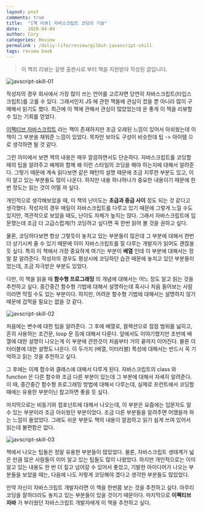 ```yaml
---
layout: post
comments: true
title:  "[책 리뷰] 자바스크립트 코딩의 기술"
date:   2020-04-04
author: Cory
categories: Review
permalink : /daliy-life/review/gilbut-javascript-skill
tags: review book
---
```


> 이 책의 리뷰는 길벗 출판사로 부터 책을 지원받아 작성된 글입니다.

<img src="https://lh3.googleusercontent.com/k99GQc4eqdrL3PrS8fMhAuNtKbPq7Yb2MyG6q_1llEWp19tix2gpbUkJgyxCU67u2WmH3Y-ShWHj6FoMpfA87qXw5HbzZTBSJLxFocxUFqr0ybQEag_gUVv10T98AbWhiQHPeHD5Ky99Fkv1u52r66Mqj09-0MJVYBpltEjfb-iIB9-6kgluVy64v0hES2R43T3NFLO5W8vNlwuHbIfVAiJPy1XpjWSvkAJcFilDyTLdqnCUCJtLi12mX-uNzse57VOYsa7SBNpmoMtkb3tSgXNO-pwbCZpuDE3hgwgllyHtmLQEtlvPB355pvkKa1jyBpW0bvQW-qBN-NoU16R8M6HAP0Rxus-1tWm5KKKJvp4r3N1X0KyuwZkWepaS2c-Cu2pk9tDNDfdgsOcfGA1gzgafnUlx_2KA6Kld1adY5Yg5EvIi76TgQQ5iQnRTu0OdWAUkzRUyLU8HXAjYXaP-crkrE_U39z9SqHHY0avs0fZHc9y4XtuaNuic2WZRQJUJu6j4VflT46GqMahO_I5KIv9WrSslqsxnvUQAB4b7NfxEKdTfcc1RijkeXZ69p6mHnspsIb3Pl_6TT3mzXfqqSIkFgwRTbFjASusltiZ7t4YzoUaaHsHjC0Drq8bFHlrkEbMD2Z4icGDqMCT6ZfsfV-5yPZk1Xwu9bqwF2GjRJZboCTH6sC_BM4nmWKXn80bsOT6qiud_Mqom0qFN0q_YAIctvwvaMGE5ZSO5jAztxcZUVDy5fKmhH94=w1350-h1800-no" alt="javscript-skill-01"/>

작성자의 경우 회사에서 가장 많이 쓰는 언어를 고르자면 당연히 자바스크립트(타입스크립트)를 고를 수 있다. 그래서인지 JS 에 관한 책들에 관심이 컸을 뿐 아니라 많이 구매해서 읽기도 했다. 최근에 이 책에 관해서 관심이 많았었는데 운 좋게 이 책을 리뷰할 수 있는 기회를 얻었다.

[이펙티브 자바스크립트](http://www.yes24.com/Product/Goods/9375384) 라는 책이 존재하지만 조금 오래된 느낌이 있어서 아쉬웠는데 이 책이 그 부분을 채워준 느낌이 있었다. 목차만 보아도 구성이 비슷한데 팁 -> 아이템 으로 생각하면 될 것 같다.

그런 의미에서 보면 책의 내용은 매우 깔끔하면서도 단순하다. 자바스크립트를 코딩할 때의 팁을 알려주고 예제와 함께 왜 이런 스타일의 코딩을 해야 하는지에 대해서 알려준다. 그렇기 때문에 계속 읽다보면 같은 패턴의 설명 때문에 조금 지루한 부분도 있고, 이미 알고 있는 부분들도 많이 나온다. 하지만 내용 하나하나가 중요한 내용이기 때문에 한번 정도는 읽는 것이 어떨 까 싶다.

개인적으로 생각해보았을 때, 이 책의 난이도는 __초급과 중급 사이__ 정도 되는 것 같다고 생각했다. 작성자의 경우 매일이 자바스크립트를 다루고 있기 때문에 그렇게 느낄 수도 있지만, 객관적으로 보았을 때도, 난이도 자체가 높지는 않다. 그래서 자바스크립트에 입문했는데 조금 더 고급스럽게(?) 코딩하고 싶다면 꼭 한번 읽어 볼 것을 권하고 싶다.

물론, 코딩하다보면 항상 그렇듯이 놓치고 있는 부분들이 많은데 그 부분에 대해서 한번 더 상기시켜 줄 수 있기 때문에 이미 자바스크립트를 잘 다루는 개발자가 읽어도 괜찮을 듯 싶다. 특히 이 책에서 가장 중요하게 여기는 부분이 __배열__ 인데 이 부분에 대해서는 정말 잘 알려준다. 작성자의 경우도 평상시에 코딩하던 습관 때문에 놓치고 있던 부분들이었는데, 조금 자극받은 부분도 있었다.

다만, 이 책을 읽을 때 __함수형 프로그래밍__ 의 개념에 대해서는 어느 정도 알고 읽는 것을 추천하고 싶다. 중간중간 함수형 기법에 대해서 설명하는데 혹시나 처음 들어보는 사람이라면 막힐 수도 있는 부분이다. 하지만, 어려운 함수형 기법에 대해서는 설명하지 않기 때문에 겁먹을 필요는 없을 것 같다.

<img src="https://lh3.googleusercontent.com/4jT1m1773fbRo4mgLfCZYMeZ_rvTOJuMdaJTEYb8cW7gZ8wqXY130pW-4p9X7obtSbnkh7XcLI65gDBTsZ2KkBGLaoja3hlryGmQWxQrDGDrY9Jw4pClAAF9Z_kCPr9kevf4bFv0BSCQR8fTPFJzhQ_WOQJt2APTaHpqURuoMqAVVnW0zPwsl4aTca2NMYrqvyIPmWhhkfJ_6WJpC3Tc359sXdEfingDGtTXIQHMQvyYuqegA2RKn4Vce-s1ltu5Jcn3JI8UIkPOcZ2VQB3EzTcgott06ZQL2FcKetRYPXXrtriACwYxwFiUkoabHrBi2LpRmvk_-JdqTKV2nbmPd_dkuXZ1QouG9YwkgCTw-xAdf71nC5pz0r8e4JZGLpRcBFOaKZHWN01xalIgDiNMy8DnL2hfWKmoAz0AEYT6JUDqnrmatzeIRWoopoVY72TsRf6HUAPI2Dvr4gb_goSjMxKYuKU33yuCJtfhVzHlxvPRRVyys8ZZ3qBlLeZwyUYIoKHNwCurkObZTStsU9eYOAhX_XOnRd5ThN10iXhW5YTTWb5EX-0nKkt7i0OV3dMcPKLXFKoX1tTvTU4MV5GMlneosIYqWe2n5KKEF_eyhqkQUssvRBAJu7C7hmj69uy1NNzBs2f2BYrAh6TbAIOlYAndLEWVlDTfSZ1r2ZrCjMk1n32XK1YPKcG9Yl6RZycucwCq_inYKBcD11BlBzxhqZaczPr2T5aT8ceT--4ajO7IvoXR7i987qo=w2400-h1800-no" alt="javscript-skill-02"/>

처음에는 변수에 대한 팁을 알려준다. 그 후에 배열로, 컬렉션으로 점점 범위를 넓히고, 흔히 사용하는 조건문, loop 문 등에 대해서 다룬다. 앞에서도 이야기했지만 초반에 배열에 대한 설명이 나오는게 이 부분에 관한것이 처음부터 거의 끝까지 이어진다. 물론 이터러블에 대한 설명도 나온다. 이 두가지 (배열, 이터러블) 특성에 대해서는 반드시 꼭 기억하고 읽는 것을 추천하고 싶다.

그 후에는 이제 함수와 클래스에 대해서 다루게 된다. 자바스크립트의 class 와 function 은 다른 함수와 조금 다른 부분이 있는데 그 부분에 대해서 자세히 알려준다. 이 때, 중간중간 함수형 프로그래밍 방법에 대해서 다루는데, 실제로 프런트에서 코딩할 때에는 유용한 부분이닌 참고하면 좋을 듯 싶다.

마지막으로는 비동기와 컴포넌트에 대해서 나오는데, 이 부분은 요즘에는 입문자도 알 수 있는 부분이라 조금 아쉬웠던 부분이었다. 조금 다른 부분들을 알려주면 어땠을까 하는 느낌이 들었었다. 그래도 쉬운 부분도 책의 내용이 깔끔하고 읽기 쉽게 쓰여 있어서 읽는데 불편함은 없다.

<img src="https://lh3.googleusercontent.com/zWW7pk4eok1-bpM_Mu8R1KNf_i_iq0fVy6-EAEOy8mDCZL2HIrdiM8PCVQ8j49YSuj3nPwhDqD9FDmE90z2CrJBz-eXVfy87IwD9IjRzlSVO7oQpvhw1xcfMUeRg6s3NVYkFfiLql2QEJs93rJP8l5br_yjzoxu13BIE3Z-q19DK6IORjsaIyLldLxTwE-fnJU8eHJuWfVdpiHrb1tKTktGdLYd9u_Bj6SqAEoVY462oOGG25A4Vtg33oIbmeXFtZ0vz0IDg3y-Rne1sGX_v-vwzIccyZJFAvWWM5wCCmKo-xjWCFHCQEmMevMT78fMYmjYWy1l3FwmSG96N1rfZvbVnBINFDzPPqI4Sw7kIWG4lIrTNsv0Bq8uqqClXWsGJyzYAemsO7fwY5R67isc6uVtCnMmGz42P7YvdUSCSH7Vf2G6lMEe9qpF0aMENzLlg1Pzqpcn7vuAQiYX97xxOf6leQ0pfNzUBtL02WwUvBsZ2Q2XZ_nTF7cp53JJUE1TiOR_er49_TbbDERq2MSaVmbDpqvX20Rrv6VzCPjvwLIURFUx8kBCJiI3beTEifYdsT0208DOCI2P_YdA8P5pFTJDlnSKHipD1W_2cApZFnkPG3KGmNu5Ebf-QnTXtFHTPbXWkUBJ-yr4VeUhSR6N7XmNyM0tj05ZYAEGM0TXR-5qNwrG5vWORUYjJc9-JvaQ6lvDmwxe5qPJca7zgEzqkCwPLw-HrK-qj0Bf4JSGNCz60lSPi8kTblug=w2400-h1800-no" alt="javscript-skill-03"/>

책에서 나오는 팁들은 정말 유용한 부분들이 많았었다. 물론, 자바스크립트 생태계가 넓은 만큼 많은 사람들이 이미 알고 있는 팁들도 많이 나왔었다. 하지만 개인적으로는 이미 알고 있는 내용도 한 번 더 짚고 넘어갈 수 있어서 좋았고, 기발한 아이디어가 나오는 부분들을 보았을 때는, 다음에 나도 저렇게 코딩해야 겠다고 생각한 부분들도 많았었다.

만약 자신이 자바스크립트 개발자라면 이 책을 한번쯤 보는 것을 추천하고 싶다. 아무리 코딩을 잘하더라도 놓치고 있는 부분들이 있을 것이기 때문이다. 마지막으로 __이펙티브 자바__ 가 부러웠던 자바스크립트 개발자에게 이 책을 추천하고 싶다.
